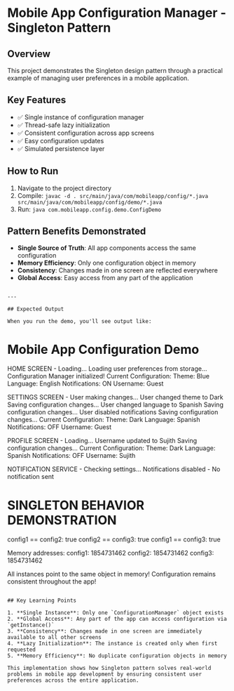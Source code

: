 # Mobile App Configuration Manager - Singleton Pattern

## Overview
This project demonstrates the Singleton design pattern through a practical example of managing user preferences in a mobile application.

## Key Features
- ✅ Single instance of configuration manager
- ✅ Thread-safe lazy initialization
- ✅ Consistent configuration across app screens
- ✅ Easy configuration updates
- ✅ Simulated persistence layer

## How to Run
1. Navigate to the project directory
2. Compile: `javac -d . src/main/java/com/mobileapp/config/*.java src/main/java/com/mobileapp/config/demo/*.java`
3. Run: `java com.mobileapp.config.demo.ConfigDemo`

## Pattern Benefits Demonstrated
- **Single Source of Truth**: All app components access the same configuration
- **Memory Efficiency**: Only one configuration object in memory
- **Consistency**: Changes made in one screen are reflected everywhere
- **Global Access**: Easy access from any part of the application
```

---

## Expected Output

When you run the demo, you'll see output like:

```
 Mobile App Configuration Demo
================================

 HOME SCREEN - Loading...
 Loading user preferences from storage...
 Configuration Manager initialized!
 Current Configuration:
   Theme: Blue
   Language: English
   Notifications: ON
   Username: Guest

 SETTINGS SCREEN - User making changes...
 User changed theme to Dark
 Saving configuration changes...
 User changed language to Spanish
 Saving configuration changes...
 User disabled notifications
 Saving configuration changes...
 Current Configuration:
   Theme: Dark
   Language: Spanish
   Notifications: OFF
   Username: Guest

 PROFILE SCREEN - Loading...
 Username updated to Sujith
 Saving configuration changes...
 Current Configuration:
   Theme: Dark
   Language: Spanish
   Notifications: OFF
   Username: Sujith

 NOTIFICATION SERVICE - Checking settings...
 Notifications disabled - No notification sent

 SINGLETON BEHAVIOR DEMONSTRATION
==================================
config1 == config2: true
config2 == config3: true
config1 == config3: true

Memory addresses:
config1: 1854731462
config2: 1854731462
config3: 1854731462

 All instances point to the same object in memory!
 Configuration remains consistent throughout the app!
```

## Key Learning Points

1. **Single Instance**: Only one `ConfigurationManager` object exists
2. **Global Access**: Any part of the app can access configuration via `getInstance()`
3. **Consistency**: Changes made in one screen are immediately available to all other screens
4. **Lazy Initialization**: The instance is created only when first requested
5. **Memory Efficiency**: No duplicate configuration objects in memory

This implementation shows how Singleton pattern solves real-world problems in mobile app development by ensuring consistent user preferences across the entire application.